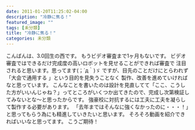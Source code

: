 ```yaml
---
date: 2011-01-20T11:25:02-04:00
description: "冷静に焦る！"
featured_image: ""
tags: [未分類]
title: "冷静に焦る！"
categories: 未分類
---
```


こんばんは、3.0回生の西です。
もうビデオ審査まで1ヶ月もないです。
ビデオ審査ではできるだけ完成度の高いロボットを見せることができれば審査で
注目されると思います。思ってます(；´д｀)ゞ
ですが、目先のことだけにとらわれず「大会で通用する 」という目的を見失うことなく
製作、改善を進めていければなと思っています。
こんなことを書いたのは設計を見直してて「ここ、こうした方がいいんじゃね？」ってところがいくつか出てきたので、完成し次第検証してみないとな～と思ったからです。
強豪校に対抗するには工夫に工夫を凝らして製作する必要があります。
「去年まではそんなに強くなかったのに・・・！」と思ってもらう為にも精進していきたいと思います。
そろそろ動画を紹介できればいいなと思ってます。
こうご期待！
